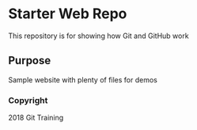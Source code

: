 # Starter Web Repo

This repository is for showing how Git and GitHub work

## Purpose

Sample website with plenty of files for demos

### Copyright
2018 Git Training
